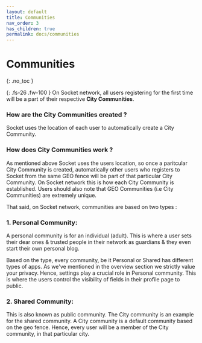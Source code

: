 ```yaml
---
layout: default
title: Communities
nav_order: 3
has_children: true
permalink: docs/communities
---
```

 
# Communities
{: .no_toc }

{: .fs-26 .fw-100 }
On Socket network, all users registering for the first time will be a part of their respective **City Communities**. 

### How are the City Communities created ? 

Socket uses the location of each user to automatically create a City Community.

### How does City Communities work ?

As mentioned above Socket uses the users location, so once a paritcular City Community is created, automatically other users who registers to Socket from the same GEO fence will be part of that particular City Community. 
On Socket network this is how each City Community is established. Users should also note that GEO Communities (i.e City Communities) are extremely unique. 

That said, on Socket network, communities are based on two types :


### 1. Personal Community:

A personal community is for an individual (adult). This is where a user sets their dear ones & trusted people in their network as guardians & they even start their own personal blog. 

Based on the type, every community, be it Personal or Shared has different types of apps. As we've mentioned in the overview section we strictly value your privacy. Hence, settings play a crucial role in Personal community. This is where the users control the visibility of fields in their profile page to public.


### 2. Shared Community:

This is also known as public community. The City community is an example for the shared community. A City community is a default community based on the geo fence. Hence, every user will be a member of the City community, in that particular city. 


